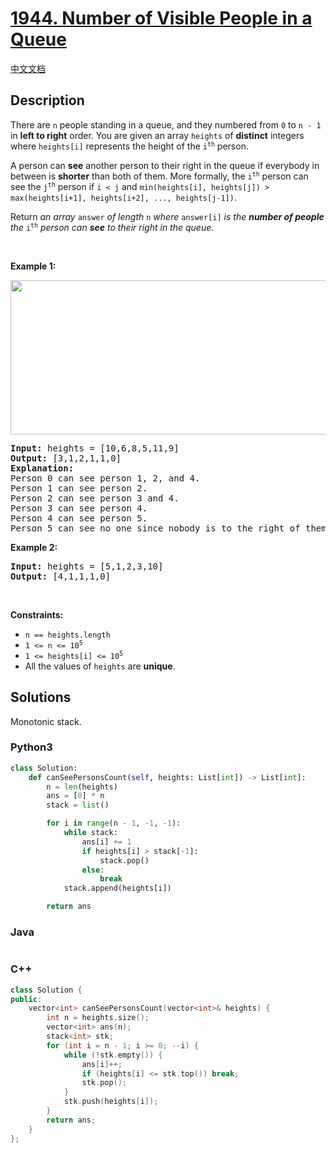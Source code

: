 # [1944. Number of Visible People in a Queue](https://leetcode.com/problems/number-of-visible-people-in-a-queue)

[中文文档](/solution/1900-1999/1944.Number%20of%20Visible%20People%20in%20a%20Queue/README.md)

## Description

<p>There are <code>n</code> people standing in a queue, and they numbered from <code>0</code> to <code>n - 1</code> in <strong>left to right</strong> order. You are given an array <code>heights</code> of <strong>distinct</strong> integers where <code>heights[i]</code> represents the height of the <code>i<sup>th</sup></code> person.</p>

<p>A person can <strong>see</strong> another person to their right in the queue if everybody in between is <strong>shorter</strong> than both of them. More formally, the <code>i<sup>th</sup></code> person can see the <code>j<sup>th</sup></code> person if <code>i &lt; j</code> and <code>min(heights[i], heights[j]) &gt; max(heights[i+1], heights[i+2], ..., heights[j-1])</code>.</p>

<p>Return <em>an array </em><code>answer</code><em> of length </em><code>n</code><em> where </em><code>answer[i]</code><em> is the <strong>number of people</strong> the </em><code>i<sup>th</sup></code><em> person can <strong>see</strong> to their right in the queue</em>.</p>

<p>&nbsp;</p>
<p><strong>Example 1:</strong></p>

<p><img alt="" src="https://fastly.jsdelivr.net/gh/doocs/leetcode@main/solution/1900-1999/1944.Number%20of%20Visible%20People%20in%20a%20Queue/images/queue-plane.jpg" style="width: 600px; height: 247px;" /></p>

<pre>
<strong>Input:</strong> heights = [10,6,8,5,11,9]
<strong>Output:</strong> [3,1,2,1,1,0]
<strong>Explanation:</strong>
Person 0 can see person 1, 2, and 4.
Person 1 can see person 2.
Person 2 can see person 3 and 4.
Person 3 can see person 4.
Person 4 can see person 5.
Person 5 can see no one since nobody is to the right of them.
</pre>

<p><strong>Example 2:</strong></p>

<pre>
<strong>Input:</strong> heights = [5,1,2,3,10]
<strong>Output:</strong> [4,1,1,1,0]
</pre>

<p>&nbsp;</p>
<p><strong>Constraints:</strong></p>

<ul>
	<li><code>n == heights.length</code></li>
	<li><code>1 &lt;= n &lt;= 10<sup>5</sup></code></li>
	<li><code>1 &lt;= heights[i] &lt;= 10<sup>5</sup></code></li>
	<li>All the values of <code>heights</code> are <strong>unique</strong>.</li>
</ul>

## Solutions

Monotonic stack.

<!-- tabs:start -->

### **Python3**

```python
class Solution:
    def canSeePersonsCount(self, heights: List[int]) -> List[int]:
        n = len(heights)
        ans = [0] * n
        stack = list()

        for i in range(n - 1, -1, -1):
            while stack:
                ans[i] += 1
                if heights[i] > stack[-1]:
                    stack.pop()
                else:
                    break
            stack.append(heights[i])

        return ans
```

### **Java**

```java

```

### **C++**

```cpp
class Solution {
public:
    vector<int> canSeePersonsCount(vector<int>& heights) {
        int n = heights.size();
        vector<int> ans(n);
        stack<int> stk;
        for (int i = n - 1; i >= 0; --i) {
            while (!stk.empty()) {
                ans[i]++;
                if (heights[i] <= stk.top()) break;
                stk.pop();
            }
            stk.push(heights[i]);
        }
        return ans;
    }
};
```

<!-- tabs:end -->
